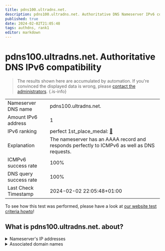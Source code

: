 ```yaml
---
title: pdns100.ultradns.net.
description: pdns100.ultradns.net. Authoritative DNS Nameserver IPv6 compatibility
published: true
date: 2024-02-02T21:05:48
tags: authdns, rank1
editor: markdown
---
```


# pdns100.ultradns.net. Authoritative DNS IPv6 compatibility

> The results shown here are accumulated by automation. If you're convinced the displayed data is wrong, please [contact the administrators](/howto/chat). 
{.is-info}




|   |   |
| - | - |
| Nameserver DNS name | pdns100.ultradns.net.
| Amount IPv6 address | 1
| IPv6 ranking | perfect 1st_place_medal: [🔗](/howto/ranking) |
| Explanation | The nameserver has an AAAA record and responds perfectly to ICMPv6 as well as DNS requests. |
| ICMPv6 success rate | 100%|
| DNS query success rate | 100% |
| Last Check Timestamp | 2024-02-02 22:05:48+01:00 |

To see how this test was performed, please have a look at [our website test criteria howto](/howto/testcriteria/authdns)!


## What is pdns100.ultradns.net. about?




<details>
<summary>Nameserver's IP addresses</summary>

2610:a1:1014::88

</details>



<details>
<summary>Associated domain names</summary>

paypal.com

</details>
